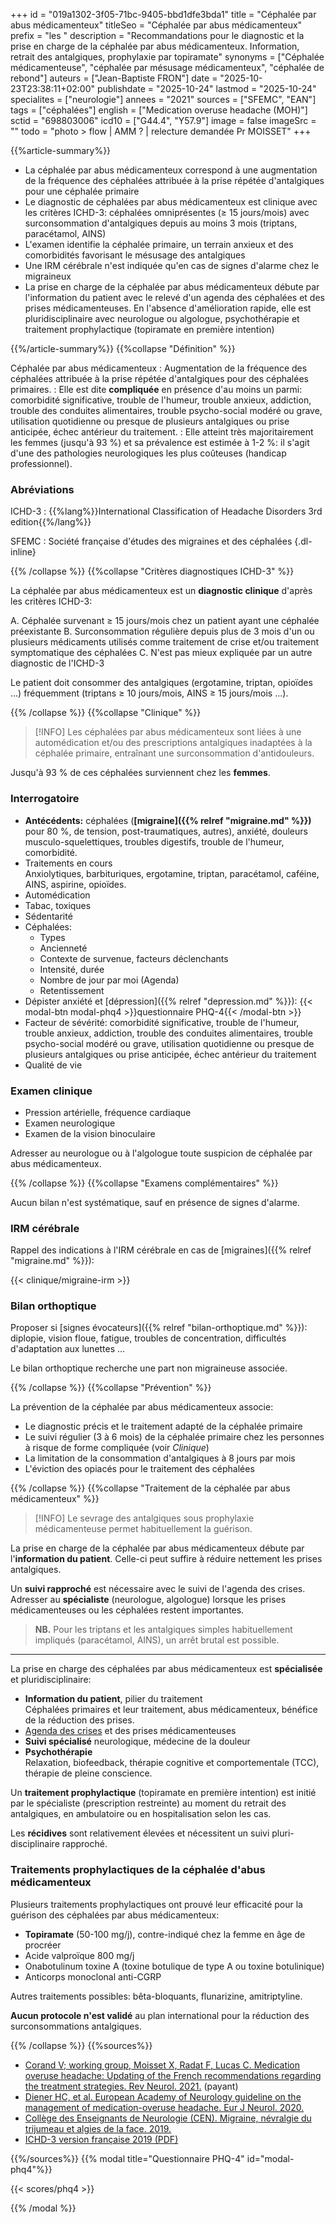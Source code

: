 +++
id = "019a1302-3f05-71bc-9405-bbd1dfe3bda1"
title = "Céphalée par abus médicamenteux"
titleSeo = "Céphalée par abus médicamenteux"
prefix = "les "
description = "Recommandations pour le diagnostic et la prise en charge de la céphalée par abus médicamenteux. Information, retrait des antalgiques, prophylaxie par topiramate"
synonyms = ["Céphalée médicamenteuse", "céphalée par mésusage médicamenteux", "céphalée de rebond"]
auteurs = ["Jean-Baptiste FRON"]
date = "2025-10-23T23:38:11+02:00"
publishdate = "2025-10-24"
lastmod = "2025-10-24"
specialites = ["neurologie"]
annees = "2021"
sources = ["SFEMC", "EAN"]
tags = ["céphalées"]
english = ["Medication overuse headache (MOH)"]
sctid = "698803006"
icd10 = ["G44.4", "Y57.9"]
image = false
imageSrc = ""
todo = "photo > flow | AMM ? | relecture demandée Pr MOISSET"
+++

{{%article-summary%}}

- La céphalée par abus médicamenteux correspond à une augmentation de la fréquence des céphalées attribuée à la prise répétée d'antalgiques pour une céphalée primaire
- Le diagnostic de céphalées par abus médicamenteux est clinique avec les critères ICHD-3: céphalées omniprésentes (≥ 15 jours/mois) avec surconsommation d'antalgiques depuis au moins 3 mois (triptans, paracétamol, AINS)
- L'examen identifie la céphalée primaire, un terrain anxieux et des comorbidités favorisant le mésusage des antalgiques
- Une IRM cérébrale n'est indiquée qu'en cas de signes d'alarme chez le migraineux
- La prise en charge de la céphalée par abus médicamenteux débute par l'information du patient avec le relevé d'un agenda des céphalées et des prises médicamenteuses. En l'absence d'amélioration rapide, elle est pluridisciplinaire avec neurologue ou algologue, psychothérapie et traitement prophylactique (topiramate en première intention)

{{%/article-summary%}}
{{%collapse "Définition" %}}

Céphalée par abus médicamenteux
: Augmentation de la fréquence des céphalées attribuée à la prise répétée d'antalgiques pour des céphalées primaires.
: Elle est dite **compliquée** en présence d'au moins un parmi: comorbidité significative, trouble de l'humeur, trouble anxieux, addiction, trouble des conduites alimentaires, trouble psycho-social modéré ou grave, utilisation quotidienne ou presque de plusieurs antalgiques ou prise anticipée, échec antérieur du traitement.
: Elle atteint très majoritairement les femmes (jusqu'à 93 %) et sa prévalence est estimée à 1-2 %: il s'agit d'une des pathologies neurologiques les plus coûteuses (handicap professionnel).

### Abréviations

ICHD-3
: {{%lang%}}International Classification of Headache Disorders 3rd edition{{%/lang%}}

SFEMC
: Société française d'études des migraines et des céphalées
{.dl-inline}

{{% /collapse %}}
{{%collapse "Critères diagnostiques ICHD-3" %}}

La céphalée par abus médicamenteux est un **diagnostic clinique** d'après les critères ICHD-3:

A. Céphalée survenant ≥ 15 jours/mois chez un patient ayant une céphalée préexistante
B. Surconsommation régulière depuis plus de 3 mois d'un ou plusieurs médicaments utilisés comme traitement de crise et/ou traitement symptomatique des céphalées
C. N'est pas mieux expliquée par un autre diagnostic de l'ICHD-3

Le patient doit consommer des antalgiques (ergotamine, triptan, opioïdes ...) fréquemment (triptans ≥ 10 jours/mois, AINS ≥ 15 jours/mois ...).

{{% /collapse %}}
{{%collapse "Clinique" %}}

> [!INFO]
> Les céphalées par abus médicamenteux sont liées à une automédication et/ou des prescriptions antalgiques inadaptées à la céphalée primaire, entraînant une surconsommation d'antidouleurs.

Jusqu'à 93 % de ces céphalées surviennent chez les **femmes**.

### Interrogatoire

- **Antécédents:** céphalées (**[migraine]({{% relref "migraine.md" %}})** pour 80 %, de tension, post-traumatiques, autres), anxiété, douleurs musculo-squelettiques, troubles digestifs, trouble de l'humeur, comorbidité.
- Traitements en cours  
  Anxiolytiques, barbituriques, ergotamine, triptan, paracétamol, caféine, AINS, aspirine, opioïdes.
- Automédication
- Tabac, toxiques
- Sédentarité
- Céphalées:
  - Types
  - Ancienneté
  - Contexte de survenue, facteurs déclenchants
  - Intensité, durée
  - Nombre de jour par moi (Agenda)
  - Retentissement
- Dépister anxiété et [dépression]({{% relref "depression.md" %}}): {{< modal-btn modal-phq4 >}}questionnaire PHQ-4{{< /modal-btn >}}
- Facteur de sévérité: comorbidité significative, trouble de l'humeur, trouble anxieux, addiction, trouble des conduites alimentaires, trouble psycho-social modéré ou grave, utilisation quotidienne ou presque de plusieurs antalgiques ou prise anticipée, échec antérieur du traitement
- Qualité de vie

### Examen clinique

- Pression artérielle, fréquence cardiaque
- Examen neurologique
- Examen de la vision binoculaire

Adresser au neurologue ou à l'algologue toute suspicion de céphalée par abus médicamenteux.

{{% /collapse %}}
{{%collapse "Examens complémentaires" %}}

Aucun bilan n'est systématique, sauf en présence de signes d'alarme.

### IRM cérébrale

Rappel des indications à l'IRM cérébrale en cas de [migraines]({{% relref "migraine.md" %}}):

{{< clinique/migraine-irm >}}

### Bilan orthoptique

Proposer si [signes évocateurs]({{% relref "bilan-orthoptique.md" %}}): diplopie, vision floue, fatigue, troubles de concentration, difficultés d'adaptation aux lunettes ...

Le bilan orthoptique recherche une part non migraineuse associée.

{{% /collapse %}}
{{%collapse "Prévention" %}}

La prévention de la céphalée par abus médicamenteux associe:

- Le diagnostic précis et le traitement adapté de la céphalée primaire
- Le suivi régulier (3 à 6 mois) de la céphalée primaire chez les personnes à risque de forme compliquée (voir *Clinique*)
- La limitation de la consommation d'antalgiques à 8 jours par mois
- L'éviction des opiacés pour le traitement des céphalées

{{% /collapse %}}
{{%collapse "Traitement de la céphalée par abus médicamenteux" %}}

> [!INFO]
> Le sevrage des antalgiques sous prophylaxie médicamenteuse permet habituellement la guérison.

La prise en charge de la céphalée par abus médicamenteux débute par l'**information du patient**. Celle-ci peut suffire à réduire nettement les prises antalgiques.

Un **suivi rapproché** est nécessaire avec le suivi de l'agenda des crises. Adresser au **spécialiste** (neurologue, algologue) lorsque les prises médicamenteuses ou les céphalées restent importantes.

> **NB.** Pour les triptans et les antalgiques simples habituellement impliqués (paracétamol, AINS), un arrêt brutal est possible.

---

La prise en charge des céphalées par abus médicamenteux est **spécialisée** et pluridisciplinaire:

- **Information du patient**, pilier du traitement  
  Céphalées primaires et leur traitement, abus médicamenteux, bénéfice de la réduction des prises.
- [Agenda des crises](https://www.sfetd-douleur.org/wp-content/uploads/2019/08/agenda_cephalees_chu2015.pdf) et des prises médicamenteuses
- **Suivi spécialisé** neurologique, médecine de la douleur
- **Psychothérapie**  
  Relaxation, biofeedback, thérapie cognitive et comportementale (TCC), thérapie de pleine conscience.

Un **traitement prophylactique** (topiramate en première intention) est initié par le spécialiste (prescription restreinte) au moment du retrait des antalgiques, en ambulatoire ou en hospitalisation selon les cas.

Les **récidives** sont relativement élevées et nécessitent un suivi pluri-disciplinaire rapproché.

### Traitements prophylactiques de la céphalée d'abus médicamenteux

Plusieurs traitements prophylactiques ont prouvé leur efficacité pour la guérison des céphalées par abus médicamenteux:

- **Topiramate** (50-100 mg/j), contre-indiqué chez la femme en âge de procréer
- Acide valproïque 800 mg/j
- Onabotulinum toxine A (toxine botulique de type A ou toxine botulinique)
- Anticorps monoclonal anti-CGRP

Autres traitements possibles: bêta-bloquants, flunarizine, amitriptyline.

**Aucun protocole n'est validé** au plan international pour la réduction des surconsommations antalgiques.

{{% /collapse %}}
{{%sources%}}

- [Corand V; working group, Moisset X, Radat F, Lucas C. Medication overuse headache: Updating of the French recommendations regarding the treatment strategies. Rev Neurol. 2021.](https://www.sciencedirect.com/science/article/abs/pii/S0035378721006147) (payant)
- [Diener HC, et al. European Academy of Neurology guideline on the management of medication-overuse headache. Eur J Neurol. 2020.](https://onlinelibrary.wiley.com/doi/10.1111/ene.14268)
- [Collège des Enseignants de Neurologie (CEN). Migraine, névralgie du trijumeau et algies de la face. 2019.](https://www.cen-neurologie.fr/second-cycle/migraine-nevralgie-du-trijumeau-algies-face)
- [ICHD-3 version française 2019 (PDF)](https://ichd-3.org/wp-content/uploads/2019/06/ICHD3-traduction-fran%C3%A7aise-VF-%C3%A0-publier.pdf)

{{%/sources%}}
{{% modal title="Questionnaire PHQ-4" id="modal-phq4"%}}

{{< scores/phq4 >}}

{{% /modal %}}
